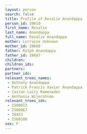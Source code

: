 ```yaml
---
layout: person
search: false
title: Profile of Rosalie Anandappa
person_id: I0610
first_name: Rosalie
last_name: Anandappa
full_name: Rosalie Anandappa
mother: Lorraine Unknown
mother_id: I0608
father: Ralph Anandappa
father_id: I0607
children:
children_ids:
partners:
partner_ids:
relevant_trees_names:
 - Anthony Anandappa
 - Patrick Francis Xavier Anandappa
 - Caitan Laity Ramenaden
 - Anthonia Wijeratnam
relevant_trees_ids:
 - I500013
 - I500067
 - I0453
 - I500100
sex: F
---
```


